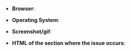 <!--
Thank you for reporting an issue. Please make sure that your style is up to
date and you checked the recent commits that your issue wasn't recently
addressed.
-->

* **Browser**:
* **Operating System**:
* **Screenshot/gif**:

* **HTML of the section where the issue occurs**:

<!--
	You can get the HTML by right clicking on the element, look for the
	highlighted node in the DevTools, right click it and select
	Copy -> Outer HTML
-->

````html

````
